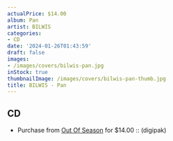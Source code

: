 ```yaml
---
actualPrice: $14.00
album: Pan
artist: BILWIS
categories:
- CD
date: '2024-01-26T01:43:59'
draft: false
images:
- /images/covers/bilwis-pan.jpg
inStock: true
thumbnailImage: /images/covers/bilwis-pan-thumb.jpg
title: BILWIS - Pan
---
```


## CD
* Purchase from [Out Of Season](https://www.outofseasonlabel.com/products/bilwis-pan-cd-digipak) for $14.00 :: (digipak)
